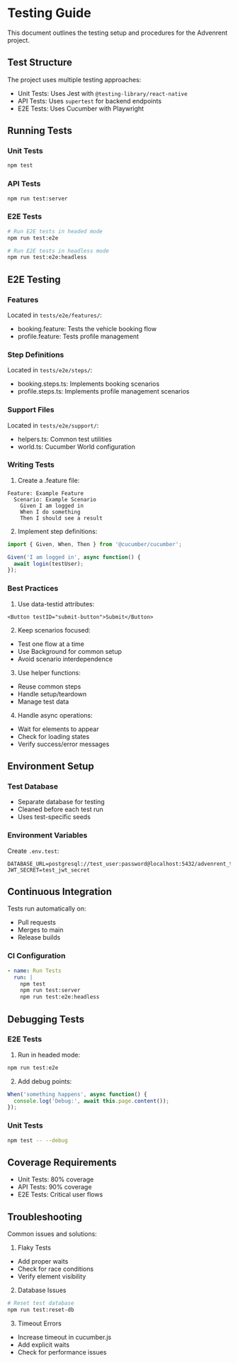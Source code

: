 # Testing Guide

This document outlines the testing setup and procedures for the Advenrent project.

## Test Structure

The project uses multiple testing approaches:

- Unit Tests: Uses Jest with `@testing-library/react-native`
- API Tests: Uses `supertest` for backend endpoints
- E2E Tests: Uses Cucumber with Playwright

## Running Tests

### Unit Tests
```bash
npm test
```

### API Tests
```bash
npm run test:server
```

### E2E Tests
```bash
# Run E2E tests in headed mode
npm run test:e2e

# Run E2E tests in headless mode
npm run test:e2e:headless
```

## E2E Testing

### Features
Located in `tests/e2e/features/`:
- booking.feature: Tests the vehicle booking flow
- profile.feature: Tests profile management

### Step Definitions
Located in `tests/e2e/steps/`:
- booking.steps.ts: Implements booking scenarios
- profile.steps.ts: Implements profile management scenarios

### Support Files
Located in `tests/e2e/support/`:
- helpers.ts: Common test utilities
- world.ts: Cucumber World configuration

### Writing Tests

1. Create a .feature file:
```gherkin
Feature: Example Feature
  Scenario: Example Scenario
    Given I am logged in
    When I do something
    Then I should see a result
```

2. Implement step definitions:
```typescript
import { Given, When, Then } from '@cucumber/cucumber';

Given('I am logged in', async function() {
  await login(testUser);
});
```

### Best Practices

1. Use data-testid attributes:
```tsx
<Button testID="submit-button">Submit</Button>
```

2. Keep scenarios focused:
- Test one flow at a time
- Use Background for common setup
- Avoid scenario interdependence

3. Use helper functions:
- Reuse common steps
- Handle setup/teardown
- Manage test data

4. Handle async operations:
- Wait for elements to appear
- Check for loading states
- Verify success/error messages

## Environment Setup

### Test Database
- Separate database for testing
- Cleaned before each test run
- Uses test-specific seeds

### Environment Variables
Create `.env.test`:
```
DATABASE_URL=postgresql://test_user:password@localhost:5432/advenrent_test
JWT_SECRET=test_jwt_secret
```

## Continuous Integration

Tests run automatically on:
- Pull requests
- Merges to main
- Release builds

### CI Configuration
```yaml
- name: Run Tests
  run: |
    npm test
    npm run test:server
    npm run test:e2e:headless
```

## Debugging Tests

### E2E Tests
1. Run in headed mode:
```bash
npm run test:e2e
```

2. Add debug points:
```typescript
When('something happens', async function() {
  console.log('Debug:', await this.page.content());
});
```

### Unit Tests
```bash
npm test -- --debug
```

## Coverage Requirements

- Unit Tests: 80% coverage
- API Tests: 90% coverage
- E2E Tests: Critical user flows

## Troubleshooting

Common issues and solutions:

1. Flaky Tests
- Add proper waits
- Check for race conditions
- Verify element visibility

2. Database Issues
```bash
# Reset test database
npm run test:reset-db
```

3. Timeout Errors
- Increase timeout in cucumber.js
- Add explicit waits
- Check for performance issues